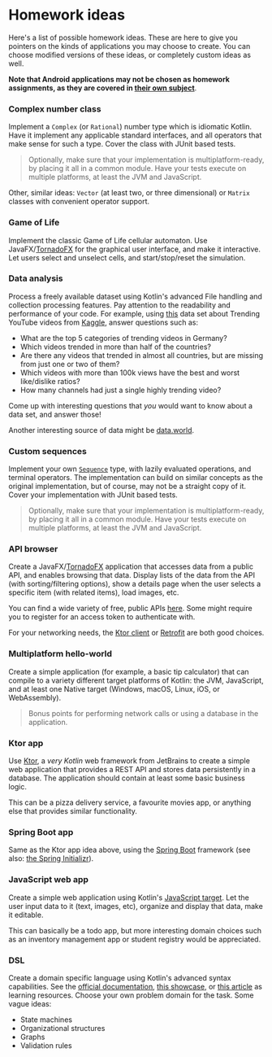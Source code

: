# Homework ideas

Here's a list of possible homework ideas. These are here to give you pointers on the kinds of applications you may choose to create. You can choose modified versions of these ideas, or completely custom ideas as well.

**Note that Android applications may not be chosen as homework assignments, as they are covered in [their own subject](https://www.aut.bme.hu/Course/android)**.

### Complex number class

Implement a `Complex` (or `Rational`) number type which is idiomatic Kotlin. Have it implement any applicable standard interfaces, and all operators that make sense for such a type. Cover the class with JUnit based tests.

>Optionally, make sure that your implementation is multiplatform-ready, by placing it all in a common module. Have your tests execute on multiple platforms, at least the JVM and JavaScript.

Other, similar ideas: `Vector` (at least two, or three dimensional) or `Matrix` classes with convenient operator support.

### Game of Life

Implement the classic Game of Life cellular automaton. Use JavaFX/[TornadoFX](https://tornadofx.io/) for the graphical user interface, and make it interactive. Let users select and unselect cells, and start/stop/reset the simulation.

### Data analysis

Process a freely available dataset using Kotlin's advanced File handling and collection processing features. Pay attention to the readability and performance of your code. For example, using [this](https://www.kaggle.com/datasnaek/youtube-new) data set about Trending YouTube videos from [Kaggle](https://www.kaggle.com), answer questions such as:

- What are the top 5 categories of trending videos in Germany?
- Which videos trended in more than half of the countries?
- Are there any videos that trended in almost all countries, but are missing from just one or two of them?
- Which videos with more than 100k views have the best and worst like/dislike ratios?
- How many channels had just a single highly trending video?

Come up with interesting questions that *you* would want to know about a data set, and answer those!

Another interesting source of data might be [data.world](https://data.world/datasets/open-data).

### Custom sequences

Implement your own [`Sequence`](https://kotlinlang.org/docs/reference/sequences.html) type, with lazily evaluated operations, and terminal operators. The implementation can build on similar concepts as the original implementation, but of course, may not be a straight copy of it. Cover your implementation with JUnit based tests.

>Optionally, make sure that your implementation is multiplatform-ready, by placing it all in a common module. Have your tests execute on multiple platforms, at least the JVM and JavaScript.

### API browser

Create a JavaFX/[TornadoFX](https://tornadofx.io/) application that accesses data from a public API, and enables browsing that data. Display lists of the data from the API (with sorting/filtering options), show a details page when the user selects a specific item (with related items), load images, etc.

You can find a wide variety of free, public APIs [here](https://github.com/public-apis/public-apis). Some might require you to register for an access token to authenticate with.

For your networking needs, the [Ktor client](https://ktor.io/clients/http-client.html) or [Retrofit](https://square.github.io/retrofit/) are both good choices.

### Multiplatform hello-world

Create a simple application (for example, a basic tip calculator) that can compile to a variety different target platforms of Kotlin: the JVM, JavaScript, and at least one Native target (Windows, macOS, Linux, iOS, or WebAssembly).

>Bonus points for performing network calls or using a database in the application.

### Ktor app

Use [Ktor](https://ktor.io/), a *very Kotlin* web framework from JetBrains to create a simple web application that provides a REST API and stores data persistently in a database. The application should contain at least some basic business logic.

This can be a pizza delivery service, a favourite movies app, or anything else that provides similar functionality.

### Spring Boot app

Same as the Ktor app idea above, using the [Spring Boot](https://spring.io/projects/spring-boot) framework (see also: [the Spring Initializr](https://start.spring.io/)).

### JavaScript web app

Create a simple web application using Kotlin's [JavaScript target](https://kotlinlang.org/docs/reference/js-overview.html). Let the user input data to it (text, images, etc), organize and display that data, make it editable.

This can basically be a todo app, but more interesting domain choices such as an inventory management app or student registry would be appreciated.

### DSL

Create a domain specific language using Kotlin's advanced syntax capabilities. See the [official documentation](https://kotlinlang.org/docs/reference/type-safe-builders.html), [this showcase](https://www.grokkingandroid.com/creating-kotlin-dsls/), or [this article](https://zsmb.co/kotlin-dsl-design-with-village-dsl/) as learning resources. Choose your own problem domain for the task. Some vague ideas:
 
- State machines
- Organizational structures
- Graphs
- Validation rules